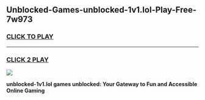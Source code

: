 
## Unblocked-Games-unblocked-1v1.lol-Play-Free-7w973
<h3>
<a href="https://premium76.site?title=unblocked-1v1.lol&ref=10A">CLICK TO PLAY</a></h3>
<hr>

<h3>
<a href="https://premium76.site?title=unblocked-1v1.lol&ref=10A">CLICK 2 PLAY</a>
  
</h3>

<a href="https://premium76.site?title=unblocked-1v1.lol&ref=10A"><img src="https://clearcache.store/games.png"></a>


**unblocked-1v1.lol games unblocked: Your Gateway to Fun and Accessible Online Gaming**

